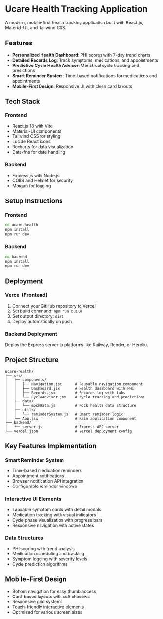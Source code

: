 # Ucare Health Tracking Application

A modern, mobile-first health tracking application built with React.js, Material-UI, and Tailwind CSS.

## Features

- **Personalized Health Dashboard**: PHI scores with 7-day trend charts
- **Detailed Records Log**: Track symptoms, medications, and appointments
- **Predictive Cycle Health Advisor**: Menstrual cycle tracking and predictions
- **Smart Reminder System**: Time-based notifications for medications and appointments
- **Mobile-First Design**: Responsive UI with clean card layouts

## Tech Stack

### Frontend
- React.js 18 with Vite
- Material-UI components
- Tailwind CSS for styling
- Lucide React icons
- Recharts for data visualization
- Date-fns for date handling

### Backend
- Express.js with Node.js
- CORS and Helmet for security
- Morgan for logging

## Setup Instructions

### Frontend
```bash
cd ucare-health
npm install
npm run dev
```

### Backend
```bash
cd backend
npm install
npm run dev
```

## Deployment

### Vercel (Frontend)
1. Connect your GitHub repository to Vercel
2. Set build command: `npm run build`
3. Set output directory: `dist`
4. Deploy automatically on push

### Backend Deployment
Deploy the Express server to platforms like Railway, Render, or Heroku.

## Project Structure

```
ucare-health/
├── src/
│   ├── components/
│   │   ├── Navigation.jsx      # Reusable navigation component
│   │   ├── Dashboard.jsx       # Health dashboard with PHI
│   │   ├── Records.jsx         # Records log with tabs
│   │   └── CycleAdvisor.jsx    # Cycle tracking and predictions
│   ├── data/
│   │   └── mockData.js         # Mock health data structure
│   ├── utils/
│   │   └── reminderSystem.js   # Smart reminder logic
│   └── App.jsx                 # Main application component
├── backend/
│   └── server.js               # Express API server
└── vercel.json                 # Vercel deployment config
```

## Key Features Implementation

### Smart Reminder System
- Time-based medication reminders
- Appointment notifications
- Browser notification API integration
- Configurable reminder windows

### Interactive UI Elements
- Tappable symptom cards with detail modals
- Medication tracking with visual indicators
- Cycle phase visualization with progress bars
- Responsive navigation with active states

### Data Structures
- PHI scoring with trend analysis
- Medication scheduling and tracking
- Symptom logging with severity levels
- Cycle prediction algorithms

## Mobile-First Design
- Bottom navigation for easy thumb access
- Card-based layouts with soft shadows
- Responsive grid systems
- Touch-friendly interactive elements
- Optimized for various screen sizes
